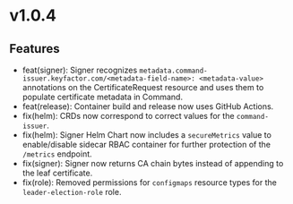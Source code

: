 # v1.0.4

## Features
* feat(signer): Signer recognizes `metadata.command-issuer.keyfactor.com/<metadata-field-name>: <metadata-value>` annotations on the CertificateRequest resource and uses them to populate certificate metadata in Command.
* feat(release): Container build and release now uses GitHub Actions.
* fix(helm): CRDs now correspond to correct values for the `command-issuer`.
* fix(helm): Signer Helm Chart now includes a `secureMetrics` value to enable/disable sidecar RBAC container for further protection of the `/metrics` endpoint.
* fix(signer): Signer now returns CA chain bytes instead of appending to the leaf certificate.
* fix(role): Removed permissions for `configmaps` resource types for the `leader-election-role` role.